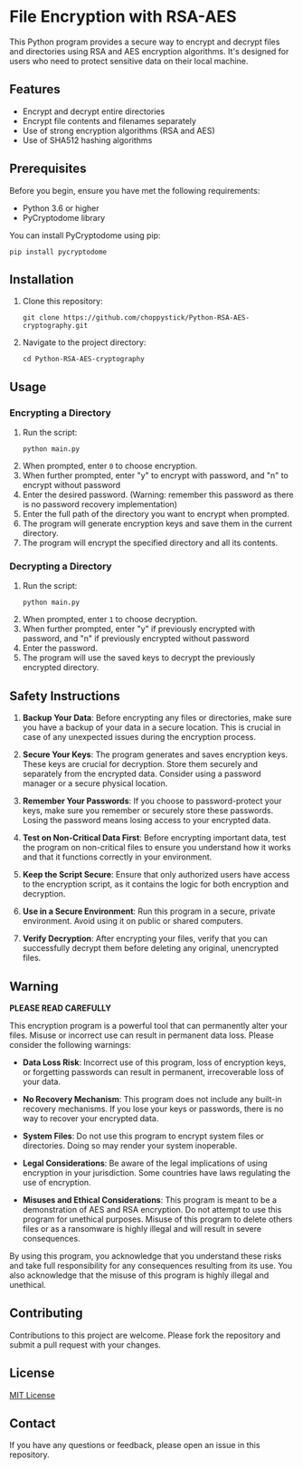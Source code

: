 # File Encryption with RSA-AES

This Python program provides a secure way to encrypt and decrypt files and directories using RSA and AES encryption algorithms. It's designed for users who need to protect sensitive data on their local machine.

## Features

- Encrypt and decrypt entire directories
- Encrypt file contents and filenames separately
- Use of strong encryption algorithms (RSA and AES)
- Use of SHA512 hashing algorithms 

## Prerequisites

Before you begin, ensure you have met the following requirements:

- Python 3.6 or higher
- PyCryptodome library

You can install PyCryptodome using pip:

```
pip install pycryptodome
```

## Installation

1. Clone this repository:
   ```
   git clone https://github.com/choppystick/Python-RSA-AES-cryptography.git
   ```
2. Navigate to the project directory:
   ```
   cd Python-RSA-AES-cryptography
   ```

## Usage

### Encrypting a Directory

1. Run the script:
   ```
   python main.py
   ```
2. When prompted, enter `0` to choose encryption.
3. When further prompted, enter "y" to encrypt with password, and "n" to encrypt without password
4. Enter the desired password. (Warning: remember this password as there is no password recovery implementation)
5. Enter the full path of the directory you want to encrypt when prompted.
6. The program will generate encryption keys and save them in the current directory.
7. The program will encrypt the specified directory and all its contents.

### Decrypting a Directory

1. Run the script:
   ```
   python main.py
   ```
2. When prompted, enter `1` to choose decryption.
3. When further prompted, enter "y" if previously encrypted with password, and "n" if previously encrypted without password
3. Enter the password.
4. The program will use the saved keys to decrypt the previously encrypted directory.

## Safety Instructions

1. **Backup Your Data**: Before encrypting any files or directories, make sure you have a backup of your data in a secure location. This is crucial in case of any unexpected issues during the encryption process.

2. **Secure Your Keys**: The program generates and saves encryption keys. These keys are crucial for decryption. Store them securely and separately from the encrypted data. Consider using a password manager or a secure physical location.

3. **Remember Your Passwords**: If you choose to password-protect your keys, make sure you remember or securely store these passwords. Losing the password means losing access to your encrypted data.

4. **Test on Non-Critical Data First**: Before encrypting important data, test the program on non-critical files to ensure you understand how it works and that it functions correctly in your environment.

5. **Keep the Script Secure**: Ensure that only authorized users have access to the encryption script, as it contains the logic for both encryption and decryption.

6. **Use in a Secure Environment**: Run this program in a secure, private environment. Avoid using it on public or shared computers. 

7. **Verify Decryption**: After encrypting your files, verify that you can successfully decrypt them before deleting any original, unencrypted files.

## Warning

**PLEASE READ CAREFULLY**

This encryption program is a powerful tool that can permanently alter your files. Misuse or incorrect use can result in permanent data loss. Please consider the following warnings:

- **Data Loss Risk**: Incorrect use of this program, loss of encryption keys, or forgetting passwords can result in permanent, irrecoverable loss of your data.

- **No Recovery Mechanism**: This program does not include any built-in recovery mechanisms. If you lose your keys or passwords, there is no way to recover your encrypted data.

- **System Files**: Do not use this program to encrypt system files or directories. Doing so may render your system inoperable.

- **Legal Considerations**: Be aware of the legal implications of using encryption in your jurisdiction. Some countries have laws regulating the use of encryption. 

- **Misuses and Ethical Considerations**: This program is meant to be a demonstration of AES and RSA encryption. Do not attempt to use this program for unethical purposes. Misuse of this program to delete others files or as a ransomware is highly illegal and will result in severe consequences.

By using this program, you acknowledge that you understand these risks and take full responsibility for any consequences resulting from its use. You also acknowledge that the misuse of this program is highly illegal and unethical.

## Contributing

Contributions to this project are welcome. Please fork the repository and submit a pull request with your changes.

## License

[MIT License](https://opensource.org/licenses/MIT)

## Contact

If you have any questions or feedback, please open an issue in this repository.

